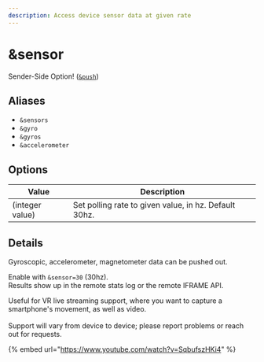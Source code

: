 ```yaml
---
description: Access device sensor data at given rate
---
```


# \&sensor

Sender-Side Option! ([`&push`](push.md))

## Aliases

* `&sensors`
* `&gyro`
* `&gyros`
* `&accelerometer`

## Options

| Value           | Description                                           |
| --------------- | ----------------------------------------------------- |
| (integer value) | Set polling rate to given value, in hz. Default 30hz. |

## Details

Gyroscopic, accelerometer, magnetometer data can be pushed out.

Enable with `&sensor=30` (30hz).\
Results show up in the remote stats log or the remote IFRAME API.

Useful for VR live streaming support, where you want to capture a smartphone's movement, as well as video.\
\
Support will vary from device to device; please report problems or reach out for requests.

{% embed url="https://www.youtube.com/watch?v=SqbufszHKi4" %}
